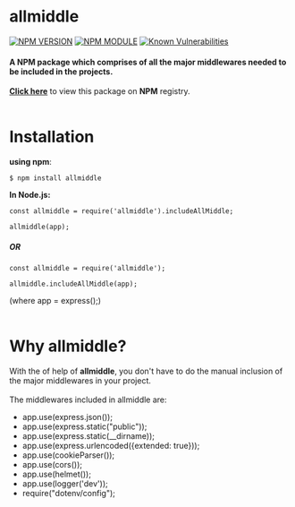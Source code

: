 # allmiddle
[![NPM VERSION](http://img.shields.io/npm/v/allmiddle.svg?style=flat&logo=npm)](https://www.npmjs.org/package/allmiddle)  [![NPM MODULE](http://img.shields.io/badge/allmiddle-orange.svg?style=flat&logo=node.js)](https://github.com/ayush5588/allmiddle) [![Known Vulnerabilities](https://snyk.io/test/github/ayush5588/allmiddle/badge.svg?targetFile=package.json)](https://snyk.io/test/github/ayush5588/allmiddle?targetFile=package.json)
#### A NPM package which comprises of all the major middlewares needed to be included in the projects.
**[Click here](https://www.npmjs.com/package/allmiddle)** to view this package on **NPM** registry.<br /><br />

# Installation

**using npm**: 
``` 
$ npm install allmiddle
```

**In Node.js:** 
 ```
const allmiddle = require('allmiddle').includeAllMiddle;

allmiddle(app);
```
##### OR

```
const allmiddle = require('allmiddle');

allmiddle.includeAllMiddle(app);
```
(where app = express();)
<br /><br />

# Why allmiddle?
With the  of help of **allmiddle**, you don't have to do the manual inclusion of the major middlewares in your project.<br /><br />
The middlewares included in allmiddle are:
* app.use(express.json());
* app.use(express.static("public"));
* app.use(express.static(__dirname));
* app.use(express.urlencoded({extended: true}));
* app.use(cookieParser());
* app.use(cors());
* app.use(helmet());
* app.use(logger('dev'));
* require("dotenv/config");
